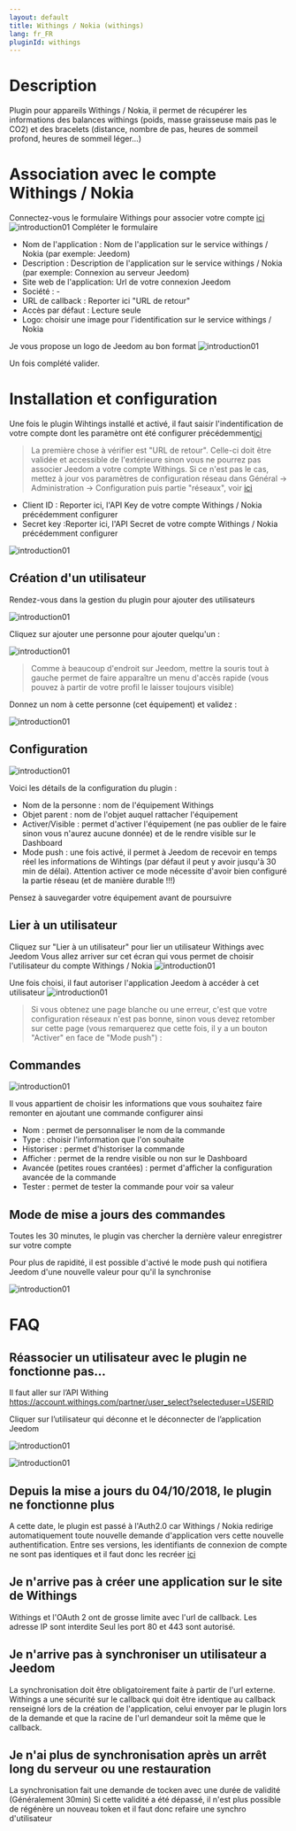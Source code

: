```yaml
---
layout: default
title: Withings / Nokia (withings)
lang: fr_FR
pluginId: withings
---
```


Description
===========
Plugin pour appareils Withings / Nokia, il permet de récupérer les informations des balances withings (poids, masse graisseuse mais pas le CO2) et des bracelets (distance, nombre de pas, heures de sommeil profond, heures de sommeil léger...)

Association avec le compte Withings / Nokia
============================================
Connectez-vous le formulaire Withings pour associer votre compte [ici](https://account.withings.com/partner/dashboard_oauth2)
![introduction01](../images/NokiaDevelloper.jpg)
Compléter le formulaire

* Nom de l'application :	Nom de l'application sur le service withings / Nokia (par exemple: Jeedom)
* Description :	Description de l'application sur le service withings / Nokia (par exemple: Connexion au serveur Jeedom)
* Site web de l'application:	Url de votre connexion Jeedom
* Société :	-
* URL de callback :	Reporter ici "URL de retour"
* Accès par défaut :	Lecture seule
* Logo: choisir une image pour l'identification sur le service withings / Nokia

Je vous propose un logo de Jeedom au bon format
![introduction01](../images/Jeedom_512x512.jpeg)

Un fois complété valider.

Installation et configuration
===========

Une fois le plugin Wihtings installé et activé, il faut saisir l'indentification de votre compte dont les paramètre ont été configurer précédemment[ici](#tocAnchor-1-2)

> La première chose à vérifier est "URL de retour". Celle-ci doit être validée et accessible de l'extérieure sinon vous ne pourrez pas associer Jeedom a votre compte Withings.
Si ce n'est pas le cas, mettez à jour vos paramètres de configuration réseau dans Général -> Administration -> Configuration puis partie "réseaux", voir [ici](https://jeedom.github.io/core/fr_FR/administration#tocAnchor-1-7)

* Client ID : Reporter ici, l'API Key de votre compte Withings / Nokia précédemment configurer
* Secret key :Reporter ici, l'API Secret de votre compte Withings / Nokia précédemment configurer

![introduction01](../images/IndentificationApp.jpg)

Création d'un utilisateur
------------
Rendez-vous dans la gestion du plugin pour ajouter des utilisateurs

![introduction01](../images/withings_screenshot_Activation.jpg)

Cliquez sur ajouter une personne pour ajouter quelqu'un :

![introduction01](../images/withings-2.JPG)

> Comme à beaucoup d'endroit sur Jeedom, mettre la souris tout à gauche permet de faire apparaître un menu d'accès rapide (vous pouvez à partir de votre profil le laisser toujours visible)

Donnez un nom à cette personne (cet équipement) et validez :

![introduction01](../images/withings-3.JPG)

Configuration
---------

![introduction01](../images/withings_Configuration.jpg)

Voici les détails de la configuration du plugin :

* Nom de la personne : nom de l'équipement Withings
* Objet parent : nom de l'objet auquel rattacher l'équipement
* Activer/Visible : permet d'activer l'équipement (ne pas oublier de le faire sinon vous n'aurez aucune donnée) et de le rendre visible sur le Dashboard
* Mode push : une fois activé, il permet à Jeedom de recevoir en temps réel les informations de Wihtings (par défaut il peut y avoir jusqu'à 30 min de délai). Attention activer ce mode nécessite d'avoir bien configuré la partie réseau (et de manière durable !!!)

Pensez à sauvegarder votre équipement avant de poursuivre

Lier à un utilisateur
---------

Cliquez sur "Lier à un utilisateur" pour lier un utilisateur Withings avec Jeedom
Vous allez arriver sur cet écran qui vous permet de choisir l'utilisateur du compte Withings / Nokia
![introduction01](../images/withings_screenshot_Utilisateur.jpg)

Une fois choisi, il faut autoriser l'application Jeedom à accéder à cet utilisateur
![introduction01](../images/withings_screenshot_Autorisation.jpg)

> Si vous obtenez une page blanche ou une erreur, c'est que votre configuration réseaux n'est pas bonne, sinon vous devez retomber sur cette page (vous remarquerez que cette fois, il y a un bouton "Activer" en face de "Mode push") :

Commandes
---------
![introduction01](../images/withings_screenshot_Commande.jpg)

Il vous appartient de choisir les informations que vous souhaitez faire remonter en ajoutant une commande configurer ainsi

* Nom : permet de personnaliser le nom de la commande
* Type : choisir l'information que l'on souhaite
* Historiser : permet d'historiser la commande
* Afficher : permet de la rendre visible ou non sur le Dashboard
* Avancée (petites roues crantées) : permet d'afficher la configuration avancée de la commande
* Tester : permet de tester la commande pour voir sa valeur

Mode de mise a jours des commandes
----------------------------------

Toutes les 30 minutes, le plugin vas chercher la dernière valeur enregistrer sur votre compte

Pour plus de rapidité, il est possible d'activé le mode push qui notifiera Jeedom d'une nouvelle valeur pour qu'il la synchronise

![introduction01](../images/withings_screenshot_Configuration_Ok.jpg)


FAQ
===

Réassocier un utilisateur avec le plugin ne fonctionne pas…
---------------------------------------------------------

Il faut aller sur l’API Withing
https://account.withings.com/partner/user_select?selecteduser=USERID

Cliquer sur l’utilisateur qui déconne et le déconnecter de l’application Jeedom

![introduction01](../images/5cba1b433fbb2651d4cc9efd143c3a212e3e7198.png)


![introduction01](../images/8c4ac054ac0c64ef4e859d747d5aeb3fdb07f482.png)


Depuis la mise a jours du 04/10/2018, le plugin ne fonctionne plus
------------------------------------------------------------------

A cette date, le plugin est passé à l'Auth2.0 car Withings / Nokia redirige automatiquement toute nouvelle demande d'application vers cette nouvelle authentification.
Entre ses versions, les identifiants de connexion de compte ne sont pas identiques et il faut donc les recréer [ici](#tocAnchor-1-2-2)

Je n'arrive pas à créer une application sur le site de Withings
--------------------------------------------------------------

Withings et l'OAuth 2 ont de grosse limite avec l'url de callback.
Les adresse IP sont interdite
Seul les port 80 et 443 sont autorisé.

Je n'arrive pas à synchroniser un utilisateur a Jeedom
------------------------------------------------------

La synchronisation doit être obligatoirement faite à partir de l'url externe.
Withings a une sécurité sur le callback qui doit être identique au callback renseigné lors de la création de l'application, celui envoyer par le plugin lors de la demande et que la racine de l'url demandeur soit la même que le callback.

Je n'ai plus de synchronisation après un arrêt long du serveur ou une restauration
---------------------------------------------------------------------------------

La synchronisation fait une demande de tocken avec une durée de validité (Généralement 30min)
Si cette validité a été dépassé, il n'est plus possible de régénère un nouveau token et il faut donc refaire une synchro d'utilisateur

